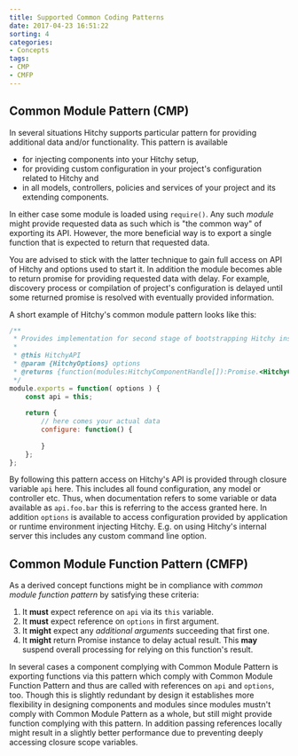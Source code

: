 ```yaml
---
title: Supported Common Coding Patterns
date: 2017-04-23 16:51:22
sorting: 4
categories:
- Concepts
tags:
- CMP
- CMFP
---
```


## Common Module Pattern (CMP)

In several situations Hitchy supports particular pattern for providing additional data and/or functionality. This pattern is available 

* for injecting components into your Hitchy setup, 
* for providing custom configuration in your project's configuration related to Hitchy and 
* in all models, controllers, policies and services of your project and its extending components.

In either case some module is loaded using `require()`. Any such _module_ might provide requested data as such which is "the common way" of exporting its API. However, the more beneficial way is to export a single function that is expected to return that requested data. 

You are advised to stick with the latter technique to gain full access on API of Hitchy and options used to start it. In addition the module becomes able to return promise for providing requested data with delay. For example, discovery process or compilation of project's configuration is delayed until some returned promise is resolved with eventually provided information.

A short example of Hitchy's common module pattern looks like this:

```javascript
/**
 * Provides implementation for second stage of bootstrapping Hitchy instance.
 *
 * @this HitchyAPI
 * @param {HitchyOptions} options
 * @returns {function(modules:HitchyComponentHandle[]):Promise.<HitchyComponentHandle[]>}
 */
module.exports = function( options ) {
	const api = this;
	
	return {
		// here comes your actual data 
		configure: function() {
			
		}
	};
};
```

By following this pattern access on Hitchy's API is provided through closure variable `api` here. This includes all found configuration, any model or controller etc. Thus, when documentation refers to some variable or data available as `api.foo.bar` this is referring to the access granted here. In addition `options` is available to access configuration provided by application or runtime environment injecting Hitchy. E.g. on using Hitchy's internal server this includes any custom command line option.


## Common Module Function Pattern (CMFP)

As a derived concept functions might be in compliance with _common module function pattern_ by satisfying these criteria:

1. It **must** expect reference on `api` via its `this` variable.
2. It **must** expect reference on `options` in first argument.
3. It **might** expect any _additional arguments_ succeeding that first one.
4. It **might** return Promise instance to delay actual result. This **may** suspend overall processing for relying on this function's result.

In several cases a component complying with Common Module Pattern is exporting functions via this pattern which comply with Common Module Function Pattern and thus are called with references on `api` and `options`, too. Though this is slightly redundant by design it establishes more flexibility in designing components and modules since modules mustn't comply with Common Module Pattern as a whole, but still might provide function complying with this pattern. In addition passing references locally might result in a slightly better performance due to preventing deeply accessing closure scope variables.
